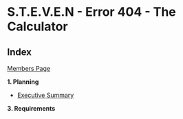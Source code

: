 # S.T.E.V.E.N - Error 404 - The Calculator

## Index

[Members Page](https://github.com/solarZoey/CYBR_404_Project1_Team4/blob/main/Week_1/Members_Page.md)

**1. Planning**

   - [Executive Summary](https://github.com/solarZoey/CYBR_404_Project1_Team4/blob/main/Documentation/ExecutiveSummary.md)
    
**3. Requirements**
